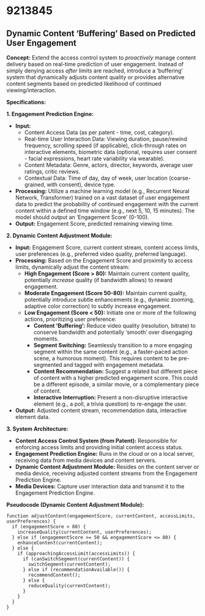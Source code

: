 # 9213845

## Dynamic Content ‘Buffering’ Based on Predicted User Engagement

**Concept:** Extend the access control system to *proactively* manage content delivery based on real-time prediction of user engagement. Instead of simply denying access *after* limits are reached, introduce a ‘buffering’ system that dynamically adjusts content quality or provides alternative content segments based on predicted likelihood of continued viewing/interaction.

**Specifications:**

**1. Engagement Prediction Engine:**

*   **Input:**
    *   Content Access Data (as per patent - time, cost, category).
    *   Real-time User Interaction Data:  Viewing duration, pause/rewind frequency, scrolling speed (if applicable), click-through rates on interactive elements, biometric data (optional, requires user consent - facial expressions, heart rate variability via wearable).
    *   Content Metadata: Genre, actors, director, keywords, average user ratings, critic reviews.
    *   Contextual Data: Time of day, day of week, user location (coarse-grained, with consent), device type.
*   **Processing:** Utilize a machine learning model (e.g., Recurrent Neural Network, Transformer) trained on a vast dataset of user engagement data to predict the probability of continued engagement with the current content within a defined time window (e.g., next 5, 10, 15 minutes). The model should output an ‘Engagement Score’ (0-100).
*   **Output:** Engagement Score, predicted remaining viewing time.

**2. Dynamic Content Adjustment Module:**

*   **Input:** Engagement Score, current content stream, content access limits, user preferences (e.g., preferred video quality, preferred language).
*   **Processing:**  Based on the Engagement Score and proximity to access limits, dynamically adjust the content stream:
    *   **High Engagement (Score > 80):** Maintain current content quality, potentially *increase* quality (if bandwidth allows) to reward engagement.
    *   **Moderate Engagement (Score 50-80):**  Maintain current quality, potentially introduce subtle enhancements (e.g., dynamic zooming, adaptive color correction) to subtly increase engagement.
    *   **Low Engagement (Score < 50):**  Initiate one or more of the following actions, prioritizing user preference:
        *   **Content ‘Buffering’:**  Reduce video quality (resolution, bitrate) to conserve bandwidth and potentially ‘smooth’ over disengaging moments.
        *   **Segment Switching:**  Seamlessly transition to a more engaging segment within the same content (e.g., a faster-paced action scene, a humorous moment). This requires content to be pre-segmented and tagged with engagement metadata.
        *   **Content Recommendation:** Suggest a related but different piece of content with a higher predicted engagement score. This could be a different episode, a similar movie, or a complementary piece of content.
        *   **Interactive Interruption:** Present a non-disruptive interactive element (e.g., a poll, a trivia question) to re-engage the user.
*   **Output:** Adjusted content stream, recommendation data, interactive element data.

**3. System Architecture:**

*   **Content Access Control System (from Patent):**  Responsible for enforcing access limits and providing initial content access status.
*   **Engagement Prediction Engine:**  Runs in the cloud or on a local server, receiving data from media devices and content servers.
*   **Dynamic Content Adjustment Module:**  Resides on the content server or media device, receiving adjusted content streams from the Engagement Prediction Engine.
*   **Media Devices:**  Capture user interaction data and transmit it to the Engagement Prediction Engine.

**Pseudocode (Dynamic Content Adjustment Module):**

```
function adjustContent(engagementScore, currentContent, accessLimits, userPreferences) {
  if (engagementScore > 80) {
    increaseQuality(currentContent, userPreferences);
  } else if (engagementScore >= 50 && engagementScore <= 80) {
    enhanceContent(currentContent);
  } else {
    if (approachingAccessLimit(accessLimits)) {
      if (canSwitchSegment(currentContent)) {
        switchSegment(currentContent);
      } else if (recommendationAvailable()) {
        recommendContent();
      } else {
        reduceQuality(currentContent);
      }
    }
  }
}
```